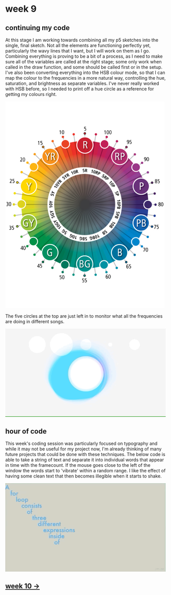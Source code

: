 # week 9

## continuing my code

At this stage I am working towards combining all my p5 sketches into the single, final sketch. Not all the elements are functioning perfectly yet, particularly the wavy lines that I want, but I will work on them as I go. Combining everything is proving to be a bit of a process, as I need to make sure all of the variables are called at the right stage; some only work when called in the draw function, and some should be called first or in the setup. I've also been converting everything into the HSB colour mode, so that I can map the colour to the frequencies in a more natural way, controlling the hue, saturation, and brightness as separate variables. I've never really worked with HSB before, so I needed to print off a hue circle as a reference for getting my colours right.

<img src="munsell-hue-circle-chart-color-comparison.jpg" width="500" />

The five circles at the top are just left in to monitor what all the frequencies are doing in different songs.

<img src="gif2wk9.gif" width="750" />

## hour of code

This week's coding session was particularly focused on typography and while it may not be useful for my project now, I'm already thinking of many future projects that could be done with these techniques. The below code is able to take a string of text and separate it into individual words that appear in time with the framecount. If the mouse goes close to the left of the window the words start to 'vibrate' within a random range. I like the effect of having some clean text that then becomes illegible when it starts to shake.

<img src="wk9gif.gif" width="750" />

## [week 10 ->](https://sylvain-girard.github.io/Slave2theAlgo2020/week10/)
